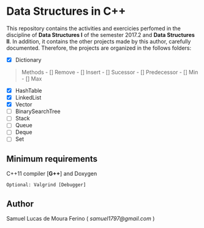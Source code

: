 # Data Structures in C++

This repository contains the activities and exercicies perfomed in the discipline of **Data Structures I** 
of the semester 2017.2 and **Data Structures II**. In addition, it contains the other projects made by this author,
carefully documented. Therefore, the projects are organized in the follows folders:

- [X] Dictionary
> Methods
	- [] Remove
	- [] Insert
	- [] Sucessor
	- [] Predecessor
	- [] Min
	- [] Max
- [X] HashTable
- [X] LinkedList
- [X] Vector
- [ ] BinarySearchTree
- [ ] Stack
- [ ] Queue
- [ ] Deque
- [ ] Set

## Minimum requirements

C++11 compiler [**G++**] and Doxygen  

	Optional: Valgrind [Debugger]

## Author

Samuel Lucas de Moura Ferino ( _samuel1797@gmail.com_ )
